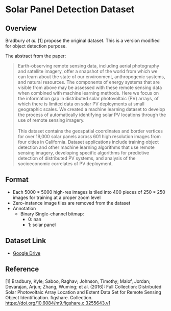 # Solar Panel Detection Dataset
## Overview
Bradbury *et al.* [1] propose the original dataset. This is a version modified for object detection purpose.

The abstract from the paper:
> Earth-observing remote sensing data, including aerial photography and satellite imagery, offer a snapshot of the world from which we can learn about the state of our environment, anthropogenic systems, and natural resources. The components of energy systems that are visible from above may be assessed with these remote sensing data when combined with machine learning methods. Here we focus on the information gap in distributed solar photovoltaic (PV) arrays, of which there is limited data on solar PV deployments at small geographic scales. We created a machine learning dataset to develop the process of automatically identifying solar PV locations through the use of remote sensing imagery.\
> \
> This dataset contains the geospatial coordinates and border vertices for over 19,000 solar panels across 601 high resolution images from four cities in California. Dataset applications include training object detection and other machine learning algorithms that use remote sensing imagery, developing specific algorithms for predictive detection of distributed PV systems, and analysis of the socioeconomic correlates of PV deployment.

## Format
- Each 5000 * 5000 high-res images is tiled into 400 pieces of 250 * 250 images for training at a proper zoom level
- Zero-instance image tiles are removed from the dataset
- Annotation
  - Binary Single-channel bitmap:
    - 0: nan
    - 1: solar panel

## Dataset Link
- [Google Drive](https://drive.google.com/file/d/19xVO0yPyXLggJN8LEg31bd9ZKeNCQiBp/view?usp=share_link)


## Reference
[1] Bradbury, Kyle; Saboo, Raghav; Johnson, Timothy; Malof, Jordan; Devarajan, Arjun; Zhang, Wuming; et al. (2016): Full Collection: Distributed Solar Photovoltaic Array Location and Extent Data Set for Remote Sensing Object Identification. figshare. Collection. https://doi.org/10.6084/m9.figshare.c.3255643.v1
